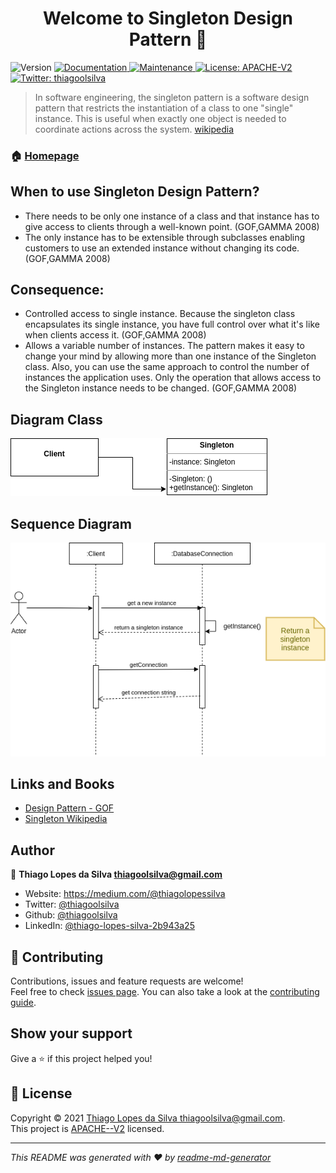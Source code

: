 <h1 align="center">Welcome to Singleton Design Pattern 👋</h1>
<p>
  <img alt="Version" src="https://img.shields.io/badge/version-1.0.0-blue.svg?cacheSeconds=2592000" />
  <a href="https://github.com/thiagoolsilva/design_patterns#readme" target="_blank">
    <img alt="Documentation" src="https://img.shields.io/badge/documentation-yes-brightgreen.svg" />
  </a>
  <a href="https://github.com/thiagoolsilva/design_patterns/graphs/commit-activity" target="_blank">
    <img alt="Maintenance" src="https://img.shields.io/badge/Maintained%3F-yes-green.svg" />
  </a>
  <a href="https://github.com/thiagoolsilva/design_patterns/blob/master/LICENSE" target="_blank">
    <img alt="License: APACHE-V2" src="https://img.shields.io/github/license/thiagoolsilva/tiktaktoe" />
  </a>
  <a href="https://twitter.com/thiagoolsilva" target="_blank">
    <img alt="Twitter: thiagoolsilva" src="https://img.shields.io/twitter/follow/thiagoolsilva.svg?style=social" />
  </a>
</p>

> In software engineering, the singleton pattern is a software design pattern that restricts the instantiation of a class to one "single" instance. This is useful when exactly one object is needed to coordinate actions across the system. [wikipedia](https://en.wikipedia.org/wiki/Singleton_pattern)

### 🏠 [Homepage](https://github.com/thiagoolsilva/design_patterns#readme)

## When to use Singleton Design Pattern?

- There needs to be only one instance of a class and that instance has to give access to clients through a well-known point. (GOF,GAMMA 2008)
- The only instance has to be extensible through subclasses enabling customers to use an extended instance without changing its code. (GOF,GAMMA 2008)

## Consequence:

- Controlled access to single instance. Because the singleton class encapsulates its single instance, you have full control over what it's like when clients access it. (GOF,GAMMA 2008)
- Allows a variable number of instances. The pattern makes it easy to change your mind by allowing more than one instance of the Singleton class. Also, you can use the same approach to control the number of instances the application uses. Only the operation that allows access to the Singleton instance needs to be changed. (GOF,GAMMA 2008)

## Diagram Class

![](uml/diagram-class/singleton-diagram-class.png)

## Sequence Diagram

![](uml/sequence-diagram/singleton-sequence-diagram.png)

##  Links and Books

- [Design Pattern - GOF](https://www.amazon.com.br/Padr%C3%B5es-Projetos-Solu%C3%A7%C3%B5es-Reutiliz%C3%A1veis-Orientados/dp/8573076100/ref=sr_1_1?__mk_pt_BR=%C3%85M%C3%85%C5%BD%C3%95%C3%91&crid=17RQ9BFQP9EBV&keywords=padr%C3%B5es+de+projeto&qid=1636077027&s=books&sprefix=padr%C3%B5es+de+proje%2Cstripbooks%2C260&sr=1-1&ufe=app_do%3Aamzn1.fos.6a09f7ec-d911-4889-ad70-de8dd83c8a74)
- [Singleton Wikipedia](https://pt.wikipedia.org/wiki/Singleton)

## Author

👤 **Thiago Lopes da Silva <thiagoolsilva@gmail.com>**

* Website: https://medium.com/@thiagolopessilva
* Twitter: [@thiagoolsilva](https://twitter.com/thiagoolsilva)
* Github: [@thiagoolsilva](https://github.com/thiagoolsilva)
* LinkedIn: [@thiago-lopes-silva-2b943a25](https://linkedin.com/in/thiago-lopes-silva-2b943a25)

## 🤝 Contributing

Contributions, issues and feature requests are welcome!<br />Feel free to check [issues page](https://github.com/thiagoolsilva/design_patterns/issues). You can also take a look at the [contributing guide](https://github.com/thiagoolsilva/design_patterns/blob/master/CONTRIBUTING.md).

## Show your support

Give a ⭐️ if this project helped you!

## 📝 License

Copyright © 2021 [Thiago Lopes da Silva <thiagoolsilva@gmail.com>](https://github.com/thiagoolsilva).<br />
This project is [APACHE--V2](https://github.com/thiagoolsilva/design_patterns/blob/master/LICENSE) licensed.

***
_This README was generated with ❤️ by [readme-md-generator](https://github.com/kefranabg/readme-md-generator)_